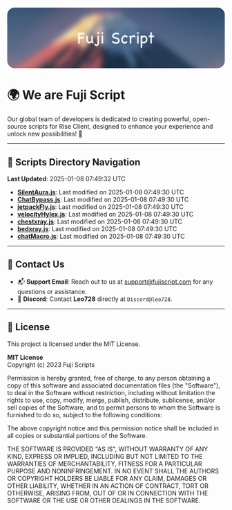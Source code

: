 ![Banner](.github/b.webp)

# 🌍 **We are Fuji Script**

Our global team of developers is dedicated to creating powerful, open-source scripts for Rise Client, designed to enhance your experience and unlock new possibilities! 🌟

---
<!-- SCRIPTS_NAVIGATION_START -->
## 📂 **Scripts Directory Navigation**

**Last Updated**: 2025-01-08 07:49:32 UTC

- **[SilentAura.js](scripts/SilentAura.js)**: Last modified on 2025-01-08 07:49:30 UTC
- **[ChatBypass.js](scripts/ChatBypass.js)**: Last modified on 2025-01-08 07:49:30 UTC
- **[jetpackFly.js](scripts/jetpackFly.js)**: Last modified on 2025-01-08 07:49:30 UTC
- **[velocityHylex.js](scripts/velocityHylex.js)**: Last modified on 2025-01-08 07:49:30 UTC
- **[chestxray.js](scripts/chestxray.js)**: Last modified on 2025-01-08 07:49:30 UTC
- **[bedxray.js](scripts/bedxray.js)**: Last modified on 2025-01-08 07:49:30 UTC
- **[chatMacro.js](scripts/chatMacro.js)**: Last modified on 2025-01-08 07:49:30 UTC

<!-- SCRIPTS_NAVIGATION_END -->

---

## 💬 **Contact Us**  
- 📬 **Support Email**: Reach out to us at [support@fujiscript.com](mailto:support@fujiscript.com) for any questions or assistance.  
- 💬 **Discord**: Contact **Leo728** directly at `Discord@leo728`.

---

## 📜 **License**

This project is licensed under the MIT License.  

**MIT License**  
Copyright (c) 2023 Fuji Scripts  

Permission is hereby granted, free of charge, to any person obtaining a copy of this software and associated documentation files (the "Software"), to deal in the Software without restriction, including without limitation the rights to use, copy, modify, merge, publish, distribute, sublicense, and/or sell copies of the Software, and to permit persons to whom the Software is furnished to do so, subject to the following conditions:  

The above copyright notice and this permission notice shall be included in all copies or substantial portions of the Software.  

THE SOFTWARE IS PROVIDED "AS IS", WITHOUT WARRANTY OF ANY KIND, EXPRESS OR IMPLIED, INCLUDING BUT NOT LIMITED TO THE WARRANTIES OF MERCHANTABILITY, FITNESS FOR A PARTICULAR PURPOSE AND NONINFRINGEMENT. IN NO EVENT SHALL THE AUTHORS OR COPYRIGHT HOLDERS BE LIABLE FOR ANY CLAIM, DAMAGES OR OTHER LIABILITY, WHETHER IN AN ACTION OF CONTRACT, TORT OR OTHERWISE, ARISING FROM, OUT OF OR IN CONNECTION WITH THE SOFTWARE OR THE USE OR OTHER DEALINGS IN THE SOFTWARE.  
